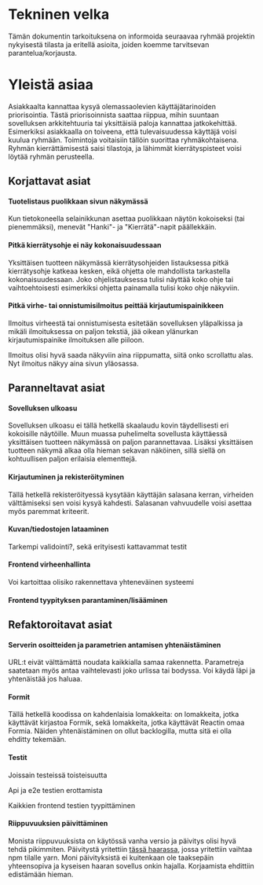 # Tekninen velka

Tämän dokumentin tarkoituksena on informoida seuraavaa ryhmää projektin nykyisestä tilasta ja eritellä asioita, joiden koemme tarvitsevan parantelua/korjausta.

# Yleistä asiaa

Asiakkaalta kannattaa kysyä olemassaolevien käyttäjätarinoiden priorisointia. Tästä priorisoinnista saattaa riippua, mihin suuntaan sovelluksen arkkitehtuuria tai yksittäisiä paloja kannattaa jatkokehittää. Esimerkiksi asiakkaalla on toiveena, että tulevaisuudessa käyttäjä voisi kuulua ryhmään. Toimintoja voitaisiin tällöin suorittaa ryhmäkohtaisena. Ryhmän kierrättämisestä saisi tilastoja, ja lähimmät kierrätyspisteet voisi löytää ryhmän perusteella.

## Korjattavat asiat

#### Tuotelistaus puolikkaan sivun näkymässä

Kun tietokoneella selainikkunan asettaa puolikkaan näytön kokoiseksi (tai pienemmäksi), menevät "Hanki"- ja "Kierrätä"-napit päällekkäin.

#### Pitkä kierrätysohje ei näy kokonaisuudessaan

Yksittäisen tuotteen näkymässä kierrätysohjeiden listauksessa pitkä kierrätysohje katkeaa kesken, eikä ohjetta ole mahdollista tarkastella kokonaisuudessaan. Joko ohjelistauksessa tulisi näyttää koko ohje tai vaihtoehtoisesti esimerkiksi ohjetta painamalla tulisi koko ohje näkyviin.

#### Pitkä virhe- tai onnistumisilmoitus peittää kirjautumispainikkeen

Ilmoitus virheestä tai onnistumisesta esitetään sovelluksen yläpalkissa ja mikäli ilmoituksessa on paljon tekstiä, jää oikean ylänurkan kirjautumispainike ilmoituksen alle piiloon.

Ilmoitus olisi hyvä saada näkyviin aina riippumatta, siitä onko scrollattu alas. Nyt ilmoitus näkyy aina sivun yläosassa.

## Paranneltavat asiat

#### Sovelluksen ulkoasu

Sovelluksen ulkoasu ei tällä hetkellä skaalaudu kovin täydellisesti eri kokoisille näytöille. Muun muassa puhelimelta sovellusta käyttäessä yksittäisen tuotteen näkymässä on paljon parannettavaa. Lisäksi yksittäisen tuotteen näkymä alkaa olla hieman sekavan näköinen, sillä siellä on kohtuullisen paljon erilaisia elementtejä.

#### Kirjautuminen ja rekisteröityminen

Tällä hetkellä rekisteröityessä kysytään käyttäjän salasana kerran, virheiden välttämiseksi sen voisi kysyä kahdesti. Salasanan vahvuudelle voisi asettaa myös paremmat kriteerit.

#### Kuvan/tiedostojen lataaminen

Tarkempi validointi?, sekä erityisesti kattavammat testit

#### Frontend virheenhallinta

Voi kartoittaa olisiko rakennettava yhteneväinen systeemi

#### Frontend tyypityksen parantaminen/lisääminen

## Refaktoroitavat asiat

#### Serverin osoitteiden ja parametrien antamisen yhtenäistäminen

URL:t eivät välttämättä noudata kaikkialla samaa rakennetta. Parametreja saatetaan myös antaa vaihtelevasti joko urlissa tai bodyssa. Voi käydä läpi ja yhtenäistää jos haluaa.

#### Formit

Tällä hetkellä koodissa on kahdenlaisia lomakkeita: on lomakkeita, jotka käyttävät kirjastoa Formik, sekä lomakkeita, jotka käyttävät Reactin omaa Formia. Näiden yhtenäistäminen on ollut backlogilla, mutta sitä ei olla ehditty tekemään.

#### Testit

Joissain testeissä toisteisuutta

Api ja e2e testien erottamista

Kaikkien frontend testien tyypittäminen

#### Riippuvuuksien päivittäminen

Monista riippuvuuksista on käytössä vanha versio ja päivitys olisi hyvä tehdä pikimmiten. Päivitystä yritettiin [tässä haarassa](https://github.com/ohtuprojekti-Kierratysavustin/Kierratysavustin/tree/yarn-kayttoon), jossa yritettiin vaihtaa npm tilalle yarn. Moni päivityksistä ei kuitenkaan ole taaksepäin yhteensopiva ja kyseisen haaran sovellus onkin hajalla. Korjaamista ehdittiin edistämään hieman.